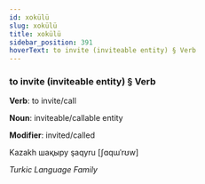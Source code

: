 ```yaml
---
id: xokülü
slug: xokülü
title: xokülü
sidebar_position: 391
hoverText: to invite (inviteable entity) § Verb
---
```


### to invite (inviteable entity) § Verb

**Verb**: to invite/call

**Noun**: inviteable/callable entity

**Modifier**: invited/called

Kazakh шақыру şaqyru [ʃɑqɯˈrʊw]

*Turkic Language Family*